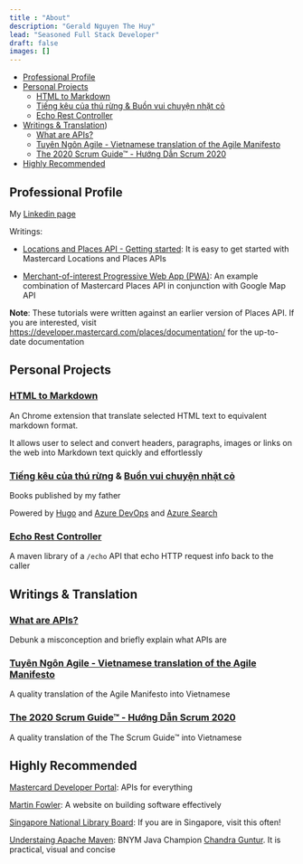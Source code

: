 ```yaml
---
title : "About"
description: "Gerald Nguyen The Huy"
lead: "Seasoned Full Stack Developer"
draft: false
images: []
---
```


*   [Professional Profile](/about/#professional-profile)
*   [Personal Projects](/about/#personal-projects)
    *   [HTML to Markdown](/about/#html-to-markdown)
    *   [Tiếng kêu của thú rừng & Buồn vui chuyện nhặt cỏ](/about/#books-by-father)
    *   [Echo Rest Controller](/about/#echo-rest-controller)
*   [Writings & Translation](/about/#writings--translation))
    *   [What are APIs?](/about/#what-are-apis)
    *   [Tuyên Ngôn Agile - Vietnamese translation of the Agile Manifesto](/about/#agile-manifesto-vietnamese-translation)
    *   [The 2020 Scrum Guide™ - Hướng Dẫn Scrum 2020](/about/#the-2020-scrum-guide---h%C6%B0%E1%BB%9Bng-d%E1%BA%ABn-scrum-2020)
*   [Highly Recommended](/about/#highly-recommended)

## Professional Profile

My [Linkedin page](https://www.linkedin.com/in/nthehuy/)

Writings:

- [Locations and Places API - Getting started](https://developer.mastercard.com/places/tutorial/locations-and-places-api-getting-started/): It is easy to get started with Mastercard Locations and Places APIs

- [Merchant-of-interest Progressive Web App (PWA)](https://developer.mastercard.com/places/tutorial/locations-and-places-apis-merchant-of-interest-progressive-web-app/): An example combination of Mastercard Places API in conjunction with Google Map API

**Note**: These tutorials were written against an earlier version of Places API. If you are interested, visit https://developer.mastercard.com/places/documentation/ for the up-to-date documentation

## Personal Projects

### [HTML to Markdown](https://chrome.google.com/webstore/detail/html-to-markdown/kgfecdionnddbhjfeanngjbpnnglnpho)

An Chrome extension that translate selected HTML text to equivalent markdown format.

It allows user to select and convert headers, paragraphs, images or links on the web into Markdown text quickly and effortlessly

### [Tiếng kêu của thú rừng](https://tkctr.nvhung.nqtam.com/) & [Buồn vui chuyện nhặt cỏ](https://bvcnc.nvhung.nqtam.com/)

Books published by my father

Powered by [Hugo](https://gohugo.io/) and [Azure DevOps](https://azure.microsoft.com/en-us/services/devops/) and [Azure Search](https://azure.microsoft.com/en-us/services/search/)

### [Echo Rest Controller](https://github.com/geraldnguyen/echo)

A maven library of a `/echo` API that echo HTTP request info back to the caller


## Writings & Translation

### [What are APIs?](https://geraldnguyen.github.io/blog/what-are-apis/)

Debunk a misconception and briefly explain what APIs are

### [Tuyên Ngôn Agile - Vietnamese translation of the Agile Manifesto](https://geraldnguyen.github.io/agile-manifesto-vietnamese-translation/)

A quality translation of the Agile Manifesto into Vietnamese

### [The 2020 Scrum Guide™ - Hướng Dẫn Scrum 2020](https://geraldnguyen.github.io/scrum-guide-vietnamese-translation/)

A quality translation of the The Scrum Guide™ into Vietnamese


## Highly Recommended

[Mastercard Developer Portal](https://developer.mastercard.com/): APIs for everything

[Martin Fowler](https://martinfowler.com/): A website on building software effectively

[Singapore National Library Board](https://www.nlb.gov.sg/): If you are in Singapore, visit this often!

[Understaing Apache Maven](https://cguntur.me/2020/05/20/understanding-apache-maven-the-series/): BNYM Java Champion [Chandra Guntur](https://www.linkedin.com/in/ACoAAAB3fyIBRCYsJL4MNfKIgR4o2Ui3i-R4dfM). It is practical, visual and concise
